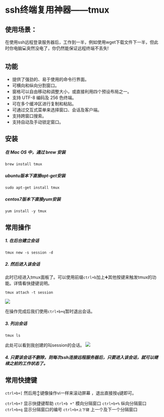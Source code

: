 # ssh终端复用神器——tmux

## 使用场景：

在使用ssh远程登录服务器后，工作到一半，例如使用wget下载文件下一半，但此时你电脑💻突然没电了，你仍然能保证远程终端不丢失! 



## 功能

- 提供了强劲的、易于使用的命令行界面。
- 可横向和纵向分割窗口。
- 窗格可以自由移动和调整大小，或直接利用四个预设布局之一。
- 支持 UTF-8 编码及 256 色终端。
- 可在多个缓冲区进行复制和粘贴。
- 可通过交互式菜单来选择窗口、会话及客户端。
- 支持跨窗口搜索。
- 支持自动及手动锁定窗口。



## 安装

##### 在 Mac OS 中，通过 brew 安装
```
brew install tmux
```

##### ubuntu版本下直接apt-get安装
```
sudo apt-get install tmux
```

##### centos7版本下直接yum安装
```
yum install -y tmux
```



## 常用操作

##### 1. 在后台建立会话 

```
tmux new -s session -d 
```

##### 2. 然后进入该会话

此时已经进入tmux面板了。可以使用前缀`ctrl+b`加上➕其他按键来触发tmux的功能。详情看快捷键说明。

```
tmux attach -t session 
```

![](https://raw.githubusercontent.com/huzekang/picbed/master/20190506233306.png)

在操作完成后我们使用`ctrl+b+q`暂时退出会话。

##### 3. 列出会话

```
tmux ls
```

此处可以看到我创建的叫session的会话。 ![](https://raw.githubusercontent.com/huzekang/picbed/master/20190506232744.png)



##### 4. 只要该会话不删除，则每次ssh连接远程服务器后，只要进入该会话，就可以继续之前的工作状态了。



## 常用快捷键

`ctrl+b+[` 	然后用↕️键像操作vi一样来滚动屏幕 ，退出直接按`q`键即可。

`ctrl+b+?`	显示快捷键帮助
`ctrl+b +"`	模向分隔窗口
`ctrl+b+%` 	 纵向分隔窗口
`ctrl+b+q` 	显示分隔窗口的编号
`ctrl+b+上下键`	上一个及下一个分隔窗口
